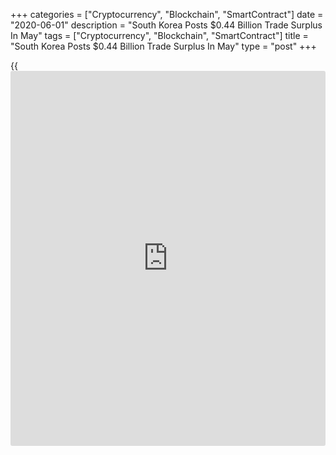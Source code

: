 +++
categories = ["Cryptocurrency", "Blockchain", "SmartContract"]
date = "2020-06-01"
description = "South Korea Posts $0.44 Billion Trade Surplus In May"
tags = ["Cryptocurrency", "Blockchain", "SmartContract"]
title = "South Korea Posts $0.44 Billion Trade Surplus In May"
type = "post"
+++

{{<iframe id="large-banner" src="https://www.bounty.group/#slide=26.0" width="100%" height="600" scrolling="no" style="border: 0px solid rgb(216, 221, 230); border-radius: 3px;">}}

South Korea had a merchandise trade surplus of $0.44 billion in May, the
Customs Office said on Monday.

That beat forecasts for a deficit of $1.1 billion following the $1.4
billion shortfall in April.

Exports tumbled 23.7 percent on year in May, missing expectations for a
drop of 22.1 percent following the 25.1 percent decline in the previous
month.

Imports were down 21.1 percent on year last month versus expectations
for a fall of 17.9 percent following the 15.8 percent drop a month
earlier.

For comments and feedback [contact](https://www.playgroundfx.com/contact/): editorial@rtt[news](https://www.letsplayfx.com/blog/forex-news-website/).com

[Economic News][1]

 **What parts of the world are seeing the best (and worst) economic
performances lately? Click[here][2] to check out our [Econ Scorecard][2]
and find out! See up-to-the-moment [ranking](https://www.playgroundfx.com/blog/crypto-exchange-ranking/)s for the best and worst
performers in [GDP][3], [unemployment rate][4], [inflation][2] and much
more.**

   1. www.rtt[news](https://www.letsplayfx.com/blog/forex-news-website/).com/Content/EconomicNews.aspx
   2. www.rtt[news](https://www.letsplayfx.com/blog/forex-news-website/).com/economic-scorecard/world-rank/CPI/highest-performance.aspx
   3. www.rtt[news](https://www.letsplayfx.com/blog/forex-news-website/).com/economic-scorecard/world-rank/GDP/highest-performance.aspx
   4. www.rtt[news](https://www.letsplayfx.com/blog/forex-news-website/).com/economic-scorecard/world-rank/unemployment-rate/lowest-performance.aspx